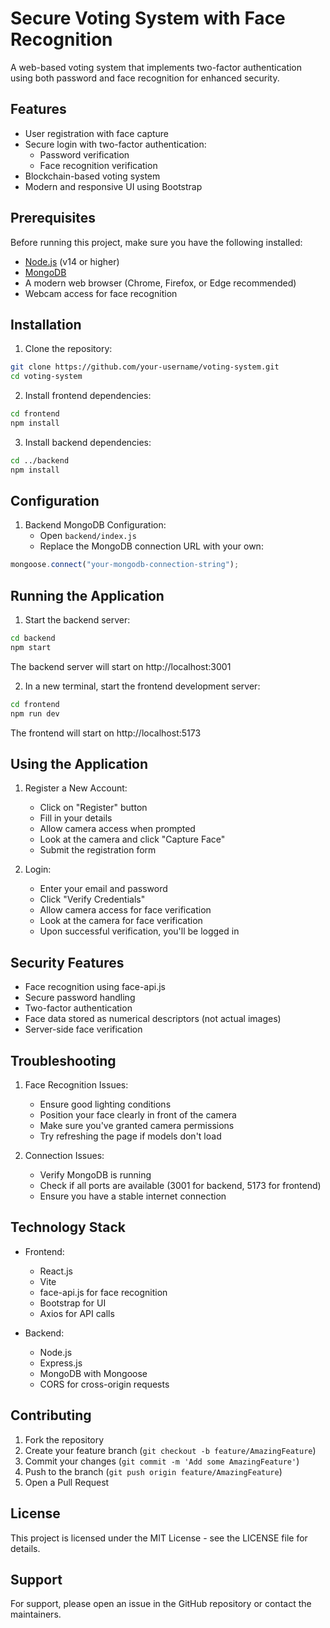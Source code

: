 # Secure Voting System with Face Recognition

A web-based voting system that implements two-factor authentication using both password and face recognition for enhanced security.

## Features

- User registration with face capture
- Secure login with two-factor authentication:
  - Password verification
  - Face recognition verification
- Blockchain-based voting system
- Modern and responsive UI using Bootstrap

## Prerequisites

Before running this project, make sure you have the following installed:
- [Node.js](https://nodejs.org/) (v14 or higher)
- [MongoDB](https://www.mongodb.com/try/download/community)
- A modern web browser (Chrome, Firefox, or Edge recommended)
- Webcam access for face recognition

## Installation

1. Clone the repository:
```bash
git clone https://github.com/your-username/voting-system.git
cd voting-system
```

2. Install frontend dependencies:
```bash
cd frontend
npm install
```

3. Install backend dependencies:
```bash
cd ../backend
npm install
```

## Configuration

1. Backend MongoDB Configuration:
   - Open `backend/index.js`
   - Replace the MongoDB connection URL with your own:
```javascript
mongoose.connect("your-mongodb-connection-string");
```

## Running the Application

1. Start the backend server:
```bash
cd backend
npm start
```
The backend server will start on http://localhost:3001

2. In a new terminal, start the frontend development server:
```bash
cd frontend
npm run dev
```
The frontend will start on http://localhost:5173

## Using the Application

1. Register a New Account:
   - Click on "Register" button
   - Fill in your details
   - Allow camera access when prompted
   - Look at the camera and click "Capture Face"
   - Submit the registration form

2. Login:
   - Enter your email and password
   - Click "Verify Credentials"
   - Allow camera access for face verification
   - Look at the camera for face verification
   - Upon successful verification, you'll be logged in

## Security Features

- Face recognition using face-api.js
- Secure password handling
- Two-factor authentication
- Face data stored as numerical descriptors (not actual images)
- Server-side face verification

## Troubleshooting

1. Face Recognition Issues:
   - Ensure good lighting conditions
   - Position your face clearly in front of the camera
   - Make sure you've granted camera permissions
   - Try refreshing the page if models don't load

2. Connection Issues:
   - Verify MongoDB is running
   - Check if all ports are available (3001 for backend, 5173 for frontend)
   - Ensure you have a stable internet connection

## Technology Stack

- Frontend:
  - React.js
  - Vite
  - face-api.js for face recognition
  - Bootstrap for UI
  - Axios for API calls

- Backend:
  - Node.js
  - Express.js
  - MongoDB with Mongoose
  - CORS for cross-origin requests

## Contributing

1. Fork the repository
2. Create your feature branch (`git checkout -b feature/AmazingFeature`)
3. Commit your changes (`git commit -m 'Add some AmazingFeature'`)
4. Push to the branch (`git push origin feature/AmazingFeature`)
5. Open a Pull Request

## License

This project is licensed under the MIT License - see the LICENSE file for details.

## Support

For support, please open an issue in the GitHub repository or contact the maintainers.
